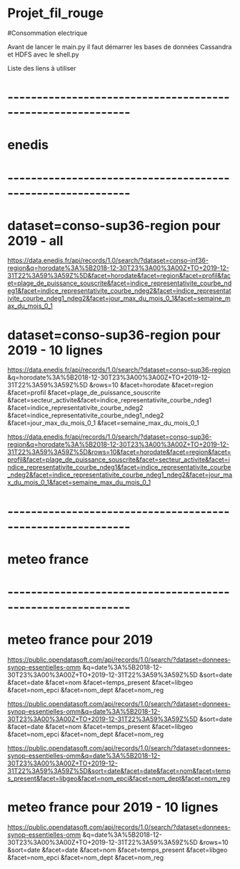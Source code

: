 # Projet_fil_rouge
#Consommation electrique

Avant de lancer le main.py il faut démarrer les bases de données Cassandra et HDFS avec le shell.py


Liste des liens à utiliser

# -----------------------------------------------------------
#          enedis
# -----------------------------------------------------------

# dataset=conso-sup36-region pour 2019 - all

https://data.enedis.fr/api/records/1.0/search/?dataset=conso-inf36-region&q=horodate%3A%5B2018-12-30T23%3A00%3A00Z+TO+2019-12-31T22%3A59%3A59Z%5D&facet=horodate&facet=region&facet=profil&facet=plage_de_puissance_souscrite&facet=indice_representativite_courbe_ndeg1&facet=indice_representativite_courbe_ndeg2&facet=indice_representativite_courbe_ndeg1_ndeg2&facet=jour_max_du_mois_0_1&facet=semaine_max_du_mois_0_1


# dataset=conso-sup36-region pour 2019 - 10 lignes

https://data.enedis.fr/api/records/1.0/search/?dataset=conso-sup36-region
&q=horodate%3A%5B2018-12-30T23%3A00%3A00Z+TO+2019-12-31T22%3A59%3A59Z%5D
&rows=10
&facet=horodate
&facet=region
&facet=profil
&facet=plage_de_puissance_souscrite
&facet=secteur_activite&facet=indice_representativite_courbe_ndeg1
&facet=indice_representativite_courbe_ndeg2
&facet=indice_representativite_courbe_ndeg1_ndeg2
&facet=jour_max_du_mois_0_1
&facet=semaine_max_du_mois_0_1

https://data.enedis.fr/api/records/1.0/search/?dataset=conso-sup36-region&q=horodate%3A%5B2018-12-30T23%3A00%3A00Z+TO+2019-12-31T22%3A59%3A59Z%5D&rows=10&facet=horodate&facet=region&facet=profil&facet=plage_de_puissance_souscrite&facet=secteur_activite&facet=indice_representativite_courbe_ndeg1&facet=indice_representativite_courbe_ndeg2&facet=indice_representativite_courbe_ndeg1_ndeg2&facet=jour_max_du_mois_0_1&facet=semaine_max_du_mois_0_1

# -----------------------------------------------------------
#          meteo france
# -----------------------------------------------------------

# meteo france pour 2019
https://public.opendatasoft.com/api/records/1.0/search/?dataset=donnees-synop-essentielles-omm
&q=date%3A%5B2018-12-30T23%3A00%3A00Z+TO+2019-12-31T22%3A59%3A59Z%5D
&sort=date
&facet=date
&facet=nom
&facet=temps_present
&facet=libgeo
&facet=nom_epci
&facet=nom_dept
&facet=nom_reg

https://public.opendatasoft.com/api/records/1.0/search/?dataset=donnees-synop-essentielles-omm&q=date%3A%5B2018-12-30T23%3A00%3A00Z+TO+2019-12-31T22%3A59%3A59Z%5D
&sort=date
&facet=date
&facet=nom
&facet=temps_present
&facet=libgeo
&facet=nom_epci
&facet=nom_dept
&facet=nom_reg

https://public.opendatasoft.com/api/records/1.0/search/?dataset=donnees-synop-essentielles-omm&q=date%3A%5B2018-12-30T23%3A00%3A00Z+TO+2019-12-31T22%3A59%3A59Z%5D&sort=date&facet=date&facet=nom&facet=temps_present&facet=libgeo&facet=nom_epci&facet=nom_dept&facet=nom_reg


# meteo france pour 2019 - 10 lignes
https://public.opendatasoft.com/api/records/1.0/search/?dataset=donnees-synop-essentielles-omm
&q=date%3A%5B2018-12-30T23%3A00%3A00Z+TO+2019-12-31T22%3A59%3A59Z%5D
&rows=10
&sort=date
&facet=date
&facet=nom
&facet=temps_present
&facet=libgeo
&facet=nom_epci
&facet=nom_dept
&facet=nom_reg



